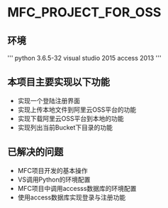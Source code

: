 # MFC_PROJECT_FOR_OSS

## 环境
'''
python 3.6.5-32
visual studio 2015
access 2013
'''

## 本项目主要实现以下功能
* 实现一个登陆注册界面
* 实现上传本地文件到阿里云OSS平台的功能
* 实现下载阿里云OSS平台到本地的功能
* 实现列出当前Bucket下目录的功能

## 已解决的问题
* MFC项目开发的基本操作
* VS调用Python的环境配置
* MFC项目中调用accesss数据库的环境配置
* 使用access数据库实现登录与注册功能

